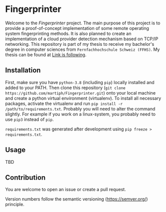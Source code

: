 # Fingerprinter

Welcome to the *Fingerprinter* project. The main purpose of this project is to provide a proof-of-concept implementation of some remote operating system fingerprinting methods. It is also planned to create an implementation of a cloud provider detection mechanism based on TCP/IP networking. This repository is part of my thesis to receive my bachelor's degree in computer sciences from `Fernfachhochschule Schweiz (FFHS)`. My thesis can be found at [Link is following](https://#).
  
## Installation

First, make sure you have `python-3.8` (including `pip`) locally installed and added to your PATH. Then clone this repository (`git clone https://github.com/martiph/Fingerprinter.git`) onto your local machine and create a python virtual environment (virtualenv). To install all necessary packages, activate the virtualenv and run `pip install -r /path/to/requirements.txt`. Probably you will need to alter the command slightly. For example if you work on a linux-system, you probably need to use `pip3` instead of `pip`.

`requirements.txt` was generated after development using `pip freeze > requirements.txt`.

## Usage

TBD

## Contribution

You are welcome to open an issue or create a pull request.

Version numbers follow the semantic versioning (https://semver.org/) principle.
